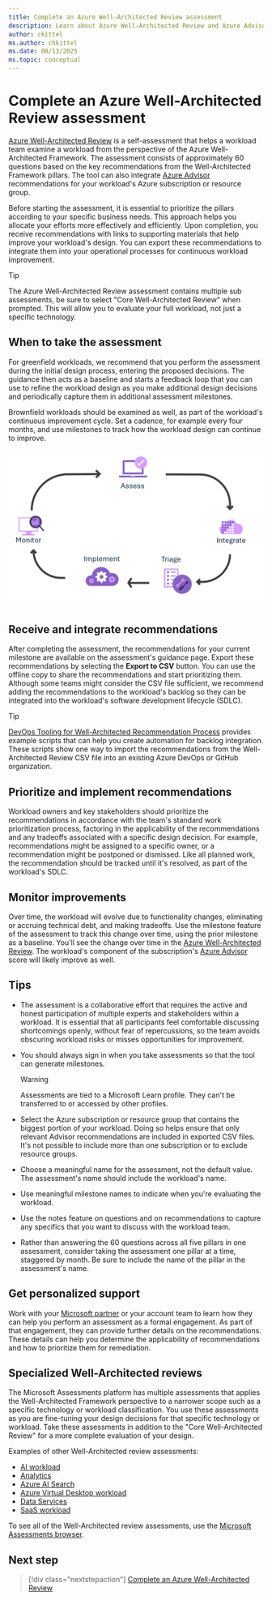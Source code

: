 ```yaml
---
title: Complete an Azure Well-Architected Review assessment
description: Learn about Azure Well-Architected Review and Azure Advisor recommendations that can help you continuously improve your workload.
author: ckittel
ms.author: chkittel
ms.date: 08/13/2025
ms.topic: conceptual
---
```


# Complete an Azure Well-Architected Review assessment

[Azure Well-Architected Review](/assessments/azure-architecture-review/) is a self-assessment that helps a workload team examine a workload from the perspective of the Azure Well-Architected Framework. The assessment consists of approximately 60 questions based on the key recommendations from the Well-Architected Framework pillars. The tool can also integrate [Azure Advisor](/azure/advisor/) recommendations for your workload's Azure subscription or resource group.

Before starting the assessment, it is essential to prioritize the pillars according to your specific business needs. This approach helps you allocate your efforts more effectively and efficiently. Upon completion, you receive recommendations with links to supporting materials that help improve your workload's design. You can export these recommendations to integrate them into your operational processes for continuous workload improvement.

> [!TIP]
> The Azure Well-Architected Review assessment contains multiple sub assessments, be sure to select "Core Well-Architected Review" when prompted. This will allow you to evaluate your full workload, not just a specific technology.

## When to take the assessment

For greenfield workloads, we recommend that you perform the assessment during the initial design process, entering the proposed decisions. The guidance then acts as a baseline and starts a feedback loop that you can use to refine the workload design as you make additional design decisions and periodically capture them in additional assessment milestones.

Brownfield workloads should be examined as well, as part of the workload's continuous improvement cycle. Set a cadence, for example every four months, and use milestones to track how the workload design can continue to improve.

![Diagram that shows an overview of the continuous improvement cycle.](../_images/guidance-overview.png)

## Receive and integrate recommendations

After completing the assessment, the recommendations for your current milestone are available on the assessment's guidance page. Export these recommendations by selecting the **Export to CSV** button. You can use the offline copy to share the recommendations and start prioritizing them. Although some teams might consider the CSV file sufficient, we recommend adding the recommendations to the workload's backlog so they can be integrated into the workload's software development lifecycle (SDLC).

> [!TIP]
> [DevOps Tooling for Well-Architected Recommendation Process](https://github.com/Azure/WellArchitected-Tools/tree/main/WARP/devops#readme) provides example scripts that can help you create automation for backlog integration. These scripts show one way to import the recommendations from the Well-Architected Review CSV file into an existing Azure DevOps or GitHub organization.

## Prioritize and implement recommendations

Workload owners and key stakeholders should prioritize the recommendations in accordance with the team's standard work prioritization process, factoring in the applicability of the recommendations and any tradeoffs associated with a specific design decision. For example, recommendations might be assigned to a specific owner, or a recommendation might be postponed or dismissed. Like all planned work, the recommendation should be tracked until it's resolved, as part of the workload's SDLC.

## Monitor improvements

Over time, the workload will evolve due to functionality changes, eliminating or accruing technical debt, and making tradeoffs. Use the milestone feature of the assessment to track this change over time, using the prior milestone as a baseline. You'll see the change over time in the [Azure Well-Architected Review](/assessments/azure-architecture-review/). The workload's component of the subscription's [Azure Advisor](/azure/advisor/) score will likely improve as well.

## Tips

- The assessment is a collaborative effort that requires the active and honest participation of multiple experts and stakeholders within a workload. It is essential that all participants feel comfortable discussing shortcomings openly, without fear of repercussions, so the team avoids obscuring workload risks or misses opportunities for improvement.

- You should always sign in when you take assessments so that the tool can generate milestones.

  > [!WARNING]
  > Assessments are tied to a Microsoft Learn profile. They can't be transferred to or accessed by other profiles.

- Select the Azure subscription or resource group that contains the biggest portion of your workload. Doing so helps ensure that only relevant Advisor recommendations are included in exported CSV files. It's not possible to include more than one subscription or to exclude resource groups.

- Choose a meaningful name for the assessment, not the default value. The assessment's name should include the workload's name.

- Use meaningful milestone names to indicate when you're evaluating the workload.

- Use the notes feature on questions and on recommendations to capture any specifics that you want to discuss with the workload team.

- Rather than answering the 60 questions across all five pillars in one assessment, consider taking the assessment one pillar at a time, staggered by month. Be sure to include the name of the pillar in the assessment's name.

## Get personalized support

Work with your [Microsoft partner](https://appsource.microsoft.com/marketplace/partner-dir) or your account team to learn how they can help you perform an assessment as a formal engagement. As part of that engagement, they can provide further details on the recommendations. These details can help you determine the applicability of recommendations and how to prioritize them for remediation.

## Specialized Well-Architected reviews

The Microsoft Assessments platform has multiple assessments that applies the Well-Architected Framework perspective to a narrower scope such as a specific technology or workload classification. You use these assessments as you are fine-tuning your design decisions for that specific technology or workload. Take these assessments in addition to the "Core Well-Architected Review" for a more complete evaluation of your design.

Examples of other Well-Architected review assessments:

- [AI workload](/assessments/ea306cce-c7fa-4a2b-89a6-bfefba6a9cf4/)
- [Analytics](/assessments/5eaa8702-ebdb-44cf-8b40-17c3f3b63330/)
- [Azure AI Search](/assessments/783533b2-403a-4985-8c60-97db4910f741/)
- [Azure Virtual Desktop workload](/assessments/1ef67c4e-b8d1-4193-b850-d192089ae33d/)
- [Data Services](/assessments/azure-architecture-review-data/)
- [SaaS workload](/assessments/d349c8c3-fe9c-4829-afdd-a5228e72a570/)

To see all of the Well-Architected review assessments, use the [Microsoft Assessments browser](/assessments/browse/?page=1&pagesize=30&searchterm=well-architected).

## Next step

> [!div class="nextstepaction"]
> [Complete an Azure Well-Architected Review](/assessments/azure-architecture-review/)

 <!-- Updated: August 13, 2025 for a full review -->